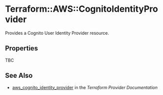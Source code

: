 # Terraform::AWS::CognitoIdentityProvider

Provides a Cognito User Identity Provider resource.

## Properties

TBC

## See Also

* [aws_cognito_identity_provider](https://www.terraform.io/docs/providers/aws/r/cognito_identity_provider.html) in the _Terraform Provider Documentation_